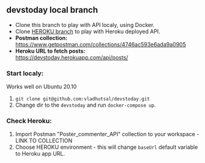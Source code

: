 ## devstoday local branch

- Clone this branch to play with API localy, using Docker.
- Clone [HEROKU branch](https://github.com/vladhutsal/devstoday/tree/heroku) to play with Heroku deployed API.
- **Postman collection:** https://www.getpostman.com/collections/4746ac593e6ada9a0905
- **Heroku URL to fetch posts:** https://devstoday.herokuapp.com/api/posts/

### Start localy:
Works well on Ubuntu 20.10
1. ``` git clone git@github.com:vladhutsal/devstoday.git ```
2. Change dir to the `devstoday` and run `docker-compose up`.

### Check Heroku:
1. Import Postman "Poster_commenter_API" collection to your workspace - LINK TO COLLECTION
2. Choose HEROKU environment - this will change ```baseUrl``` default variable to Heroku app URL.

